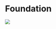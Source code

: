 # **Foundation**

[![](https://jitpack.io/v/ItzRozzaDev/Foundation.svg)](https://jitpack.io/#ItzRozzaDev/Foundation)
